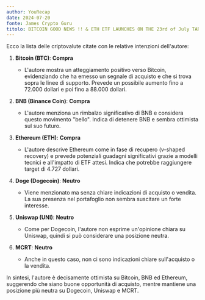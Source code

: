 ```yaml
---
author: YouRecap
date: 2024-07-20
fonte: James Crypto Guru
titolo: BITCOIN GOOD NEWS !! & ETH ETF LAUNCHES ON THE 23rd of July TARGET $4,771
---
```


Ecco la lista delle criptovalute citate con le relative intenzioni dell'autore:

1. **Bitcoin (BTC)**: **Compra**
   - L'autore mostra un atteggiamento positivo verso Bitcoin, evidenziando che ha emesso un segnale di acquisto e che si trova sopra le linee di supporto. Prevede un possibile aumento fino a 72.000 dollari e poi fino a 88.000 dollari.

2. **BNB (Binance Coin)**: **Compra**
   - L'autore menziona un rimbalzo significativo di BNB e considera questo movimento "bello". Indica di detenere BNB e sembra ottimista sul suo futuro.

3. **Ethereum (ETH)**: **Compra**
   - L'autore descrive Ethereum come in fase di recupero (v-shaped recovery) e prevede potenziali guadagni significativi grazie a modelli tecnici e all'impatto di ETF attesi. Indica che potrebbe raggiungere target di 4.727 dollari.

4. **Doge (Dogecoin)**: **Neutro**
   - Viene menzionato ma senza chiare indicazioni di acquisto o vendita. La sua presenza nel portafoglio non sembra suscitare un forte interesse.

5. **Uniswap (UNI)**: **Neutro**
   - Come per Dogecoin, l'autore non esprime un'opinione chiara su Uniswap, quindi si può considerare una posizione neutra.

6. **MCRT**: **Neutro**
   - Anche in questo caso, non ci sono indicazioni chiare sull'acquisto o la vendita.

In sintesi, l'autore è decisamente ottimista su Bitcoin, BNB ed Ethereum, suggerendo che siano buone opportunità di acquisto, mentre mantiene una posizione più neutra su Dogecoin, Uniswap e MCRT.
